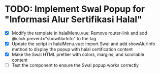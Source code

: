 # TODO: Implement Swal Popup for "Informasi Alur Sertifikasi Halal"

- [x] Modify the template in halalMenu.vue: Remove router-link and add @click.prevent="showAlurInfo" to the <a> tag
- [x] Update the script in halalMenu.vue: Import Swal and add showAlurInfo method to display the popup with halal certification content
- [x] Make the Swal HTML prettier with colors, margins, and scrollable content
- [ ] Test the component to ensure the Swal popup works correctly
